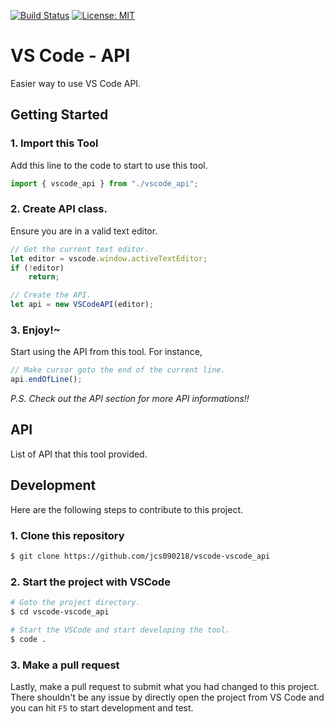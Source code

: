 [![Build Status](https://travis-ci.com/jcs090218/vscode_api.svg?branch=master)](https://travis-ci.com/jcs090218/vscode_api)
[![License: MIT](https://img.shields.io/badge/License-MIT-yellow.svg)](https://opensource.org/licenses/MIT)


# VS Code - API

Easier way to use VS Code API.


## Getting Started
### 1. Import this Tool
Add this line to the code to start to use this tool.
```ts
import { vscode_api } from "./vscode_api";
```

### 2. Create API class.
Ensure you are in a valid text editor.
```ts
// Get the current text editor.
let editor = vscode.window.activeTextEditor;
if (!editor)
    return;

// Create the API.
let api = new VSCodeAPI(editor);
```

### 3. Enjoy!~
Start using the API from this tool. For instance, 
```ts
// Make cursor goto the end of the current line.
api.endOfLine();
```
*P.S. Check out the API section for more API informations!!*


## API
List of API that this tool provided.


## Development
Here are the following steps to contribute to this project. 
### 1. Clone this repository
```sh
$ git clone https://github.com/jcs090218/vscode-vscode_api
```

### 2. Start the project with VSCode
```sh
# Goto the project directory.
$ cd vscode-vscode_api

# Start the VSCode and start developing the tool.
$ code .
```

### 3. Make a pull request
Lastly, make a pull request to submit what you had changed to 
this project. There shouldn't be any issue by directly open the 
project from VS Code and you can hit `F5` to start development 
and test.
